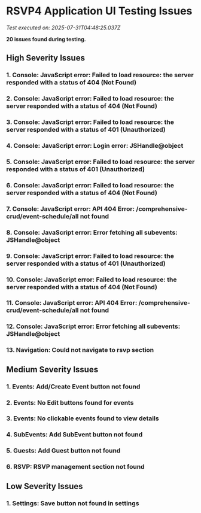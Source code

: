 # RSVP4 Application UI Testing Issues

*Test executed on: 2025-07-31T04:48:25.037Z*

**20 issues found during testing.**

## High Severity Issues

### 1. Console: JavaScript error: Failed to load resource: the server responded with a status of 404 (Not Found)

### 2. Console: JavaScript error: Failed to load resource: the server responded with a status of 404 (Not Found)

### 3. Console: JavaScript error: Failed to load resource: the server responded with a status of 401 (Unauthorized)

### 4. Console: JavaScript error: Login error: JSHandle@object

### 5. Console: JavaScript error: Failed to load resource: the server responded with a status of 401 (Unauthorized)

### 6. Console: JavaScript error: Failed to load resource: the server responded with a status of 404 (Not Found)

### 7. Console: JavaScript error: API 404 Error: /comprehensive-crud/event-schedule/all not found

### 8. Console: JavaScript error: Error fetching all subevents: JSHandle@object

### 9. Console: JavaScript error: Failed to load resource: the server responded with a status of 401 (Unauthorized)

### 10. Console: JavaScript error: Failed to load resource: the server responded with a status of 404 (Not Found)

### 11. Console: JavaScript error: API 404 Error: /comprehensive-crud/event-schedule/all not found

### 12. Console: JavaScript error: Error fetching all subevents: JSHandle@object

### 13. Navigation: Could not navigate to rsvp section

## Medium Severity Issues

### 1. Events: Add/Create Event button not found

### 2. Events: No Edit buttons found for events

### 3. Events: No clickable events found to view details

### 4. SubEvents: Add SubEvent button not found

### 5. Guests: Add Guest button not found

### 6. RSVP: RSVP management section not found

## Low Severity Issues

### 1. Settings: Save button not found in settings

